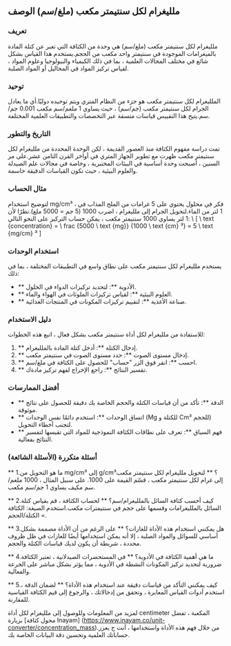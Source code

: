 ## ملليغرام لكل سنتيمتر مكعب (ملغ/سم) الوصف

### تعريف
ملليغرام لكل سنتيمتر مكعب (ملغ/سم) هي وحدة من الكثافة التي تعبر عن كتلة المادة بالميغرامات الموجودة في سنتيمتر واحد مكعب من الحجم.يستخدم هذا القياس بشكل شائع في مختلف المجالات العلمية ، بما في ذلك الكيمياء والبيولوجيا وعلوم المواد ، لقياس تركيز المواد في المحاليل أو المواد الصلبة.

### توحيد
الملليغرام لكل سنتيمتر مكعب هو جزء من النظام المتري ويتم توحيده دوليًا.أي ما يعادل الجرام لكل سنتيمتر مكعب (جم/سم) ، حيث يساوي 1 ملغم/سم مكعب 0.001 جم/سم.يتيح هذا التقييس قياسات متسقة عبر التخصصات والتطبيقات العلمية المختلفة.

### التاريخ والتطور
تمت دراسة مفهوم الكثافة منذ العصور القديمة ، لكن الوحدة المحددة من ملليغرام لكل سنتيمتر مكعب ظهرت مع تطوير الجهاز المتري في أواخر القرن الثامن عشر.على مر السنين ، أصبحت وحدة أساسية في البيئات المختبرية ، وخاصة في مجالات علم الصيدلة والعلوم البيئية ، حيث تكون القياسات الدقيقة حاسمة.

### مثال الحساب
لتوضيح استخدام mg/cm³ ، فكر في محلول يحتوي على 5 غرامات من الملح المذاب في 1 لتر من الماء.لتحويل الجرام إلى ملليغرام ، اضرب 1000 (5 جم = 5000 ملغ).نظرًا لأن 1 لتر يساوي 1000 سنتيمتر مكعب ، يمكن حساب التركيز على النحو التالي:
\ [
\ text {concentration} = \ frac {5000 \ text {mg}} {1000 \ text {cm} ³} = 5 \ text {mg/cm} ³
\]

### استخدام الوحدات
يستخدم ملليغرام لكل سنتيمتر مكعب على نطاق واسع في التطبيقات المختلفة ، بما في ذلك:
- ** الأدوية **: لتحديد تركيزات الدواء في الحلول.
- ** العلوم البيئية **: لقياس تركيزات الملوثات في الهواء والماء.
- ** صناعة الأغذية **: لتقييم تركيزات المكونات في المنتجات الغذائية.

### دليل الاستخدام
للاستفادة من ملليغرام لكل أداة سنتيمتر مكعب بشكل فعال ، اتبع هذه الخطوات:
1. ** إدخال الكتلة **: أدخل كتلة المادة بالملليغرام.
2. ** إدخال مستوى الصوت **: حدد مستوى الصوت في سنتيمتر مكعب.
3. ** احسب **: انقر فوق الزر "حساب" للحصول على الكثافة في ملغ/سم.
4. ** تفسير النتائج **: راجع الإخراج لفهم تركيز مادةك.

### أفضل الممارسات
- ** الدقة **: تأكد من أن قياسات الكتلة والحجم الخاصة بك دقيقة للحصول على نتائج موثوقة.
- ** اتساق الوحدات **: استخدم دائمًا نفس الوحدات (Mg للكتلة و Cm³ للحجم) لتجنب أخطاء التحويل.
- ** فهم السياق **: تعرف على نطاقات الكثافة النموذجية للمواد التي تقيسها لتفسير النتائج بفعالية.

### أسئلة متكررة (الأسئلة الشائعة)

** 1.ما هو التحويل من mg/cm³ إلى g/cm³؟ **
لتحويل ملليغرام لكل سنتيمتر مكعب إلى غرام لكل سنتيمتر مكعب ، قسّم القيمة على 1000. على سبيل المثال ، 1000 ملغم/سم مكيف يساوي 1 جم/سم مكعب.

** 2.كيف أحسب كثافة السائل بالملليغرام/سم؟ **
لحساب الكثافة ، قم بقياس كتلة السائل بالملليغرامات وقسمها على حجم في سنتيمترات مكعب.استخدم الصيغة: الكثافة = الكتلة/الحجم.

** 3.هل يمكنني استخدام هذه الأداة للغازات؟ **
على الرغم من أن الأداة مصممة بشكل أساسي للسوائل والمواد الصلبة ، إلا أنه يمكن استخدامها أيضًا للغازات في ظل ظروف محددة ، شريطة أن يكون لديك قياسات الكتلة والحجم.

** 4.ما هي أهمية الكثافة في الأدوية؟ **
في المستحضرات الصيدلانية ، تعتبر الكثافة ضرورية لتحديد تركيز المكونات النشطة في الأدوية ، مما يؤثر بشكل مباشر على الجرعة والفعالية.

** 5.كيف يمكنني التأكد من قياسات دقيقة عند استخدام هذه الأداة؟ **
لضمان الدقة ، استخدم أدوات القياس المعايرة ، وتحقق من إدخالاتك ، والرجوع إلى قيم الكثافة القياسية للمقارنة.

لمزيد من المعلومات وللوصول إلى ملليغرام لكل أداة centimeter المكعبة ، تفضل بزيارة [محول كثافة Inayam] (https://www.inayam.co/unit-converter/concentration_mass).من خلال فهم هذه الأداة واستخدامها ، أنت ج يعزز حساباتك العلمية وتحسين دقة البيانات الخاصة بك.
